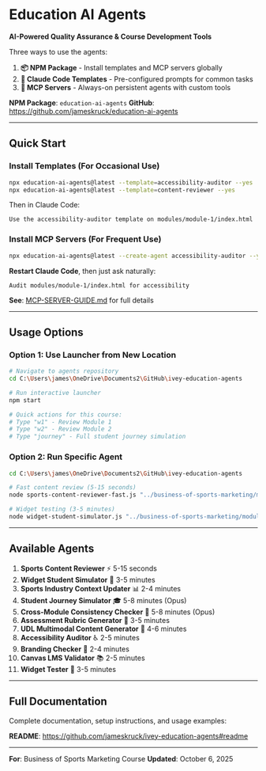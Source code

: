 # Education AI Agents

**AI-Powered Quality Assurance & Course Development Tools**

Three ways to use the agents:
1. **📦 NPM Package** - Install templates and MCP servers globally
2. **🤖 Claude Code Templates** - Pre-configured prompts for common tasks
3. **🔧 MCP Servers** - Always-on persistent agents with custom tools

**NPM Package**: `education-ai-agents`
**GitHub**: https://github.com/jameskruck/education-ai-agents

---

## Quick Start

### Install Templates (For Occasional Use)

```bash
npx education-ai-agents@latest --template=accessibility-auditor --yes
npx education-ai-agents@latest --template=content-reviewer --yes
```

Then in Claude Code:
```
Use the accessibility-auditor template on modules/module-1/index.html
```

### Install MCP Servers (For Frequent Use)

```bash
npx education-ai-agents@latest --create-agent accessibility-auditor --yes
```

**Restart Claude Code**, then just ask naturally:
```
Audit modules/module-1/index.html for accessibility
```

**See**: [MCP-SERVER-GUIDE.md](MCP-SERVER-GUIDE.md) for full details

---

## Usage Options

### Option 1: Use Launcher from New Location

```bash
# Navigate to agents repository
cd C:\Users\james\OneDrive\Documents2\GitHub\ivey-education-agents

# Run interactive launcher
npm start

# Quick actions for this course:
# Type "w1" - Review Module 1
# Type "w2" - Review Module 2
# Type "journey" - Full student journey simulation
```

### Option 2: Run Specific Agent

```bash
cd C:\Users\james\OneDrive\Documents2\GitHub\ivey-education-agents

# Fast content review (5-15 seconds)
node sports-content-reviewer-fast.js "../business-of-sports-marketing/modules/module-1/index.html"

# Widget testing (3-5 minutes)
node widget-student-simulator.js "../business-of-sports-marketing/modules/module-1/widgets/fan-engagement-lab.html"
```

---

## Available Agents

1. **Sports Content Reviewer** ⚡ 5-15 seconds
2. **Widget Student Simulator** 🎯 3-5 minutes
3. **Sports Industry Context Updater** 📊 2-4 minutes
4. **Student Journey Simulator** 🎓 5-8 minutes (Opus)
5. **Cross-Module Consistency Checker** 🔗 5-8 minutes (Opus)
6. **Assessment Rubric Generator** 📝 3-5 minutes
7. **UDL Multimodal Content Generator** 🎨 4-6 minutes
8. **Accessibility Auditor** ♿ 2-5 minutes
9. **Branding Checker** 🎨 2-4 minutes
10. **Canvas LMS Validator** 📚 2-5 minutes
11. **Widget Tester** 🧪 3-5 minutes

---

## Full Documentation

Complete documentation, setup instructions, and usage examples:

**README**: https://github.com/jameskruck/ivey-education-agents#readme

---

**For**: Business of Sports Marketing Course
**Updated**: October 6, 2025
